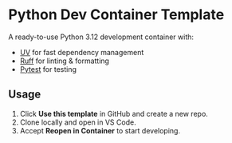 # Python Dev Container Template

A ready-to-use Python 3.12 development container with:

- [UV](https://github.com/astral-sh/uv) for fast dependency management
- [Ruff](https://docs.astral.sh/ruff/) for linting & formatting
- [Pytest](https://docs.pytest.org/) for testing

## Usage

1. Click **Use this template** in GitHub and create a new repo.
2. Clone locally and open in VS Code.
3. Accept **Reopen in Container** to start developing.

